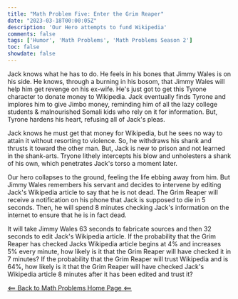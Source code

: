```yaml
---
title: "Math Problem Five: Enter the Grim Reaper"
date: "2023-03-18T00:00:05Z"
description: 'Our Hero attempts to fund Wikipedia'
comments: false
tags: ['Humor', 'Math Problems', 'Math Problems Season 2']
toc: false
showdate: false
---
```


Jack knows what he has to do. He feels in his bones that Jimmy Wales is on his side. He knows, through a burning in his bosom, that Jimmy Wales will help him get revenge on his ex-wife. He's just got to get this Tyrone character to donate money to Wikipedia. Jack eventually finds Tyrone and implores him to give Jimbo money, reminding him of all the lazy college students & malnourished Somali kids who rely on it for information. But, Tyrone hardens his heart, refusing all of Jack's pleas.

Jack knows he must get that money for Wikipedia, but he sees no way to attain it without resorting to violence. So, he withdraws his shank and thrusts it toward the other man. But, Jack is new to prison and not learned in the shank-arts. Tryone lithely intercepts his blow and unholesters a shank of his own, which penetrates Jack's torso a moment later. 

Our hero collapses to the ground, feeling the life ebbing away from him. But Jimmy Wales remembers his servant and decides to intervene by editing Jack's Wikipedia article to say that he is not dead. The Grim Reaper will receive a notification on his phone that Jack is supposed to die in 5 seconds. Then, he will spend 8 minutes checking Jack's information on the internet to ensure that he is in fact dead. 

It will take Jimmy Wales 63 seconds to fabricate sources and then 32 seconds to edit Jack's Wikipedia article. If the probability that the Grim Reaper has checked Jacks Wikipedia article begins at 4% and increases 5% every minute, how likely is it that the Grim Reaper will have checked it in 7 minutes? If the probability that the Grim Reaper will trust Wikipedia and is 64%, how likely is it that the Grim Reaper will have checked Jack's Wikipedia article 8 minutes after it has been edited and trust it?

[<== Back to Math Problems Home Page <==](/humor/problems/#season-two-twilight-of-the-wiki-god)
